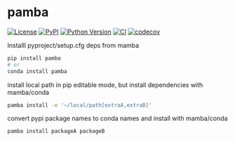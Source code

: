 # pamba

[![License](https://img.shields.io/pypi/l/pamba.svg?color=green)](https://github.com/tlambert03/pamba/raw/main/LICENSE)
[![PyPI](https://img.shields.io/pypi/v/pamba.svg?color=green)](https://pypi.org/project/pamba)
[![Python Version](https://img.shields.io/pypi/pyversions/pamba.svg?color=green)](https://python.org)
[![CI](https://github.com/tlambert03/pamba/actions/workflows/ci.yml/badge.svg)](https://github.com/tlambert03/pamba/actions/workflows/ci.yml)
[![codecov](https://codecov.io/gh/tlambert03/pamba/branch/main/graph/badge.svg)](https://codecov.io/gh/tlambert03/pamba)

Installl pyproject/setup.cfg deps from mamba

```sh
pip install pamba
# or
conda install pamba
```

install local path in pip editable mode, but install dependencies with mamba/conda

```sh
pamba install -e '~/local/path[extraA,extraB]'
```

convert pypi package names to conda names and install with mamba/conda

```sh
pamba install packageA packageB
```
